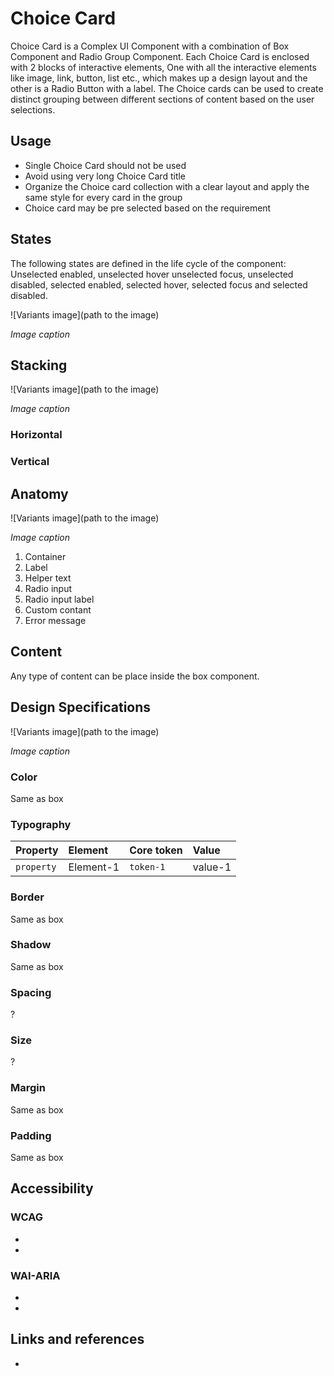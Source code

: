 # Choice Card

Choice Card is a Complex UI Component with a combination of Box Component and Radio Group Component. Each Choice Card is enclosed with 2 blocks of interactive elements, One with all the interactive elements like image, link, button, list etc., which makes up a design layout and the other is a Radio Button with a label. The Choice cards can be used to create distinct grouping between different sections of content based on the user selections.



## Usage

* Single Choice Card should not be used
* Avoid using very long Choice Card title
* Organize the Choice card collection with a clear layout and apply the same style for every card in the group
* Choice card may be pre selected based on the requirement



## States

The following states are defined in the life cycle of the component: Unselected enabled, unselected hover unselected focus, unselected disabled, selected enabled, selected hover, selected focus and selected disabled.

![Variants image](path to the image)

_Image caption_



## Stacking

![Variants image](path to the image)

_Image caption_

### Horizontal


### Vertical



## Anatomy

![Variants image](path to the image)

_Image caption_

1. Container
2. Label
3. Helper text
4. Radio input
5. Radio input label
6. Custom contant
7. Error message



## Content

Any type of content can be place inside the box component.



## Design Specifications

![Variants image](path to the image)

_Image caption_

### Color
Same as box


### Typography
| Property          | Element          | Core token  | Value     |
| :---------------- | :--------------- | :---------- | :-------- |
| `property`        | Element-1        | `token-1`   | value-1   |


### Border

Same as box

### Shadow

Same as box


### Spacing
?


### Size
?


### Margin

Same as box


### Padding

Same as box



## Accessibility

### WCAG

*
*

### WAI-ARIA

*
*



## Links and references

*